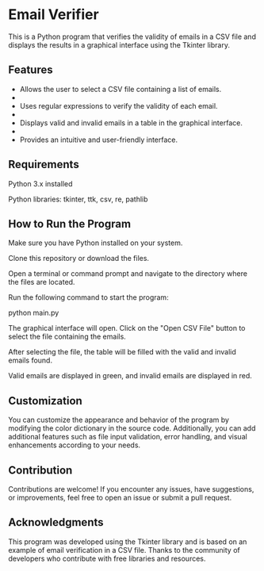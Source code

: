 # Email Verifier

This is a Python program that verifies the validity of emails in a CSV file and displays the results in a graphical interface using the Tkinter library.

## Features
- Allows the user to select a CSV file containing a list of emails.
- 
- Uses regular expressions to verify the validity of each email.
- 
- Displays valid and invalid emails in a table in the graphical interface.
- 
- Provides an intuitive and user-friendly interface.

## Requirements
Python 3.x installed

Python libraries: tkinter, ttk, csv, re, pathlib

## How to Run the Program

Make sure you have Python installed on your system.

Clone this repository or download the files.

Open a terminal or command prompt and navigate to the directory where the files are located.

Run the following command to start the program:

python main.py

The graphical interface will open. Click on the "Open CSV File" button to select the file containing the emails.

After selecting the file, the table will be filled with the valid and invalid emails found.

Valid emails are displayed in green, and invalid emails are displayed in red.

## Customization

You can customize the appearance and behavior of the program by modifying the color dictionary in the source code. Additionally, you can add additional features such as file input validation, error handling, and visual enhancements according to your needs.

## Contribution

Contributions are welcome! If you encounter any issues, have suggestions, or improvements, feel free to open an issue or submit a pull request.

## Acknowledgments

This program was developed using the Tkinter library and is based on an example of email verification in a CSV file. Thanks to the community of developers who contribute with free libraries and resources.
